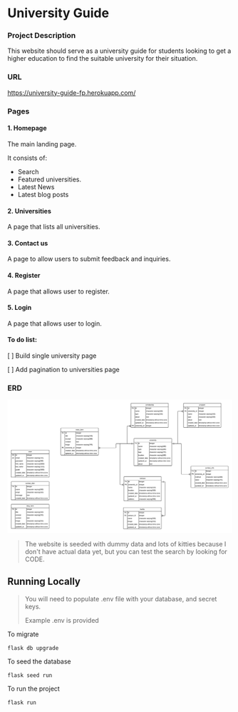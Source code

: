 University Guide
===
### Project Description
This website should serve as a university guide for students looking to get a higher education to find the suitable university for their situation.
### URL
https://university-guide-fp.herokuapp.com/

### Pages
#### 1. Homepage
The main landing page.

It consists of:
- Search
- Featured universities.
- Latest News
- Latest blog posts

#### 2. Universities
A page that lists all universities.

#### 3. Contact us
A page to allow users to submit feedback and inquiries.

#### 4. Register
A page that allows user to register.

#### 5. Login
A page that allows user to login.

#### To do list:
[ ] Build single university page 

[ ] Add pagination to universities page

### ERD
![ERD diagram](d8ij9vvh0jintk.png)

> The website is seeded with dummy data and lots of kitties because I don't have actual data yet, but you can test the search by looking for CODE.

## Running Locally
> You will need to populate .env file with your database, and secret keys.
> 
> Example .env is provided 

To migrate 
```shell
flask db upgrade
```

To seed the database 
```shell
flask seed run
```

To run the project
```shell
flask run
```
